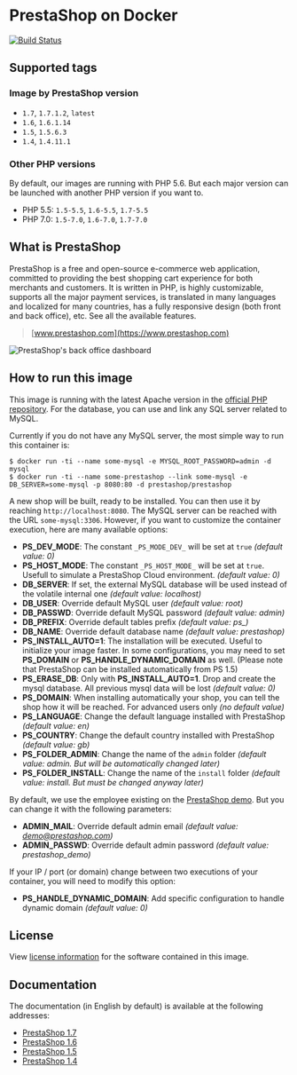 # PrestaShop on Docker

[![Build Status](https://travis-ci.org/PrestaShop/docker.svg?branch=master)](https://travis-ci.org/PrestaShop/docker)

## Supported tags

### Image by PrestaShop version
* `1.7`, `1.7.1.2`, `latest`
* `1.6`, `1.6.1.14`
* `1.5`, `1.5.6.3`
* `1.4`, `1.4.11.1`

### Other PHP versions
By default, our images are running with PHP 5.6. But each major version can be launched with another PHP version if you want to.
* PHP 5.5: `1.5-5.5`, `1.6-5.5`, `1.7-5.5`
* PHP 7.0: `1.5-7.0`, `1.6-7.0`, `1.7-7.0`

## What is PrestaShop

PrestaShop is a free and open-source e-commerce web application, committed to providing the best shopping cart experience for both merchants and customers. It is written in PHP, is highly customizable, supports all the major payment services, is translated in many languages and localized for many countries, has a fully responsive design (both front and back office), etc. See all the available features.

> [www.prestashop.com](https://www.prestashop.com)

![PrestaShop's back office dashboard](http://www.prestashop.com/images/banners/general/ps161-screenshot-github.png "PrestaShop's back office dashboard")

## How to run this image

This image is running with the latest Apache version in the [official PHP repository](https://registry.hub.docker.com/_/php/).
For the database, you can use and link any SQL server related to MySQL.

Currently if you do not have any MySQL server, the most simple way to run this container is:
```
$ docker run -ti --name some-mysql -e MYSQL_ROOT_PASSWORD=admin -d mysql
$ docker run -ti --name some-prestashop --link some-mysql -e DB_SERVER=some-mysql -p 8080:80 -d prestashop/prestashop
```

A new shop will be built, ready to be installed. You can then use it by reaching `http://localhost:8080`. The MySQL server can be reached with the URL `some-mysql:3306`.
However, if you want to customize the container execution, here are many available options:

* **PS_DEV_MODE**: The constant `_PS_MODE_DEV_` will be set at `true` *(default value: 0)*
* **PS_HOST_MODE**: The constant `_PS_HOST_MODE_` will be set at `true`. Usefull to simulate a PrestaShop Cloud environment. *(default value: 0)*
* **DB_SERVER**: If set, the external MySQL database will be used instead of the volatile internal one *(default value: localhost)*
* **DB_USER**: Override default MySQL user *(default value: root)*
* **DB_PASSWD**: Override default MySQL password *(default value: admin)*
* **DB_PREFIX**: Override default tables prefix *(default value: ps_)*
* **DB_NAME**: Override default database name *(default value: prestashop)*
* **PS_INSTALL_AUTO=1**: The installation will be executed. Useful to initialize your image faster. In some configurations, you may need to set **PS_DOMAIN** or **PS_HANDLE_DYNAMIC_DOMAIN** as well. (Please note that PrestaShop can be installed automatically from PS 1.5)
* **PS_ERASE_DB**: Only with **PS_INSTALL_AUTO=1**. Drop and create the mysql database. All previous mysql data will be lost *(default value: 0)*
* **PS_DOMAIN**: When installing automatically your shop, you can tell the shop how it will be reached. For advanced users only *(no default value)*
* **PS_LANGUAGE**: Change the default language installed with PrestaShop *(default value: en)*
* **PS_COUNTRY**: Change the default country installed with PrestaShop *(default value: gb)*
* **PS_FOLDER_ADMIN**: Change the name of the `admin` folder *(default value: admin. But will be automatically changed later)*
* **PS_FOLDER_INSTALL**: Change the name of the `install` folder *(default value: install. But must be changed anyway later)*

By default, we use the employee existing on the [PrestaShop demo](http://demo.prestashop.com). But you can change it with the following parameters:

* **ADMIN_MAIL**: Override default admin email *(default value: demo@prestashop.com)*
* **ADMIN_PASSWD**: Override default admin password *(default value: prestashop_demo)*

If your IP / port (or domain) change between two executions of your container, you will need to modify this option:

* **PS_HANDLE_DYNAMIC_DOMAIN**: Add specific configuration to handle dynamic domain *(default value: 0)*

## License

View [license information](https://www.prestashop.com/en/osl-license) for the software contained in this image.

## Documentation

The documentation (in English by default) is available at the following addresses:

* [PrestaShop 1.7](http://doc.prestashop.com/display/PS17)
* [PrestaShop 1.6](http://doc.prestashop.com/display/PS16)
* [PrestaShop 1.5](http://doc.prestashop.com/display/PS15)
* [PrestaShop 1.4](http://doc.prestashop.com/display/PS14)
